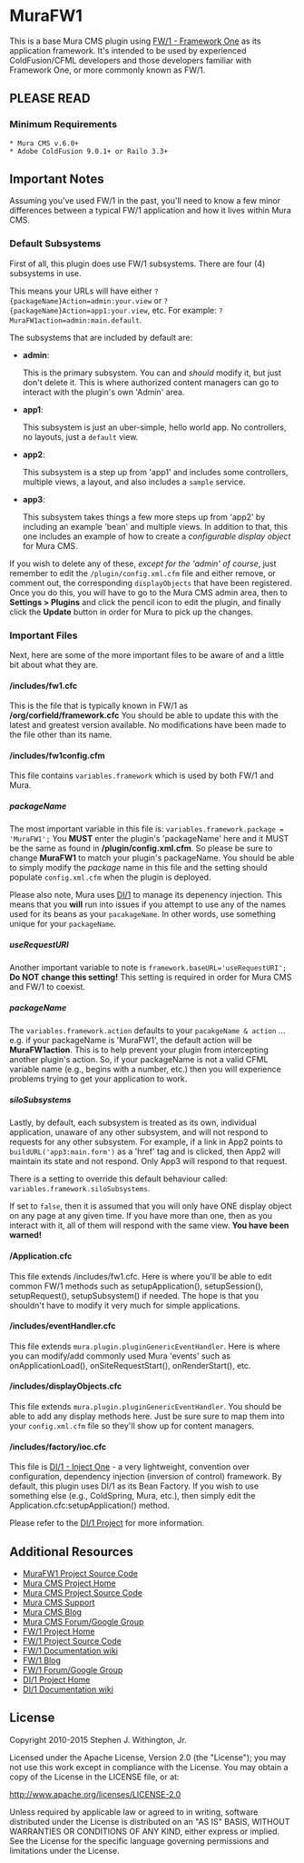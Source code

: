 # MuraFW1

This is a base Mura CMS plugin using [FW/1 - Framework One](https://github.com/framework-one/fw1) 
as its application framework. It's intended to be used by experienced 
ColdFusion/CFML developers and those developers familiar with Framework One, 
or more commonly known as FW/1.

## PLEASE READ

### Minimum Requirements
	* Mura CMS v.6.0+
	* Adobe ColdFusion 9.0.1+ or Railo 3.3+


## Important Notes
Assuming you've used FW/1 in the past, you'll need to know 
a few minor differences between a typical FW/1 application 
and how it lives within Mura CMS. 

### Default Subsystems
First of all, this plugin does use FW/1 subsystems. There are 
four (4) subsystems in use.

This means your URLs will have either `?{packageName}Action=admin:your.view` 
or `?{packageName}Action=app1:your.view`, etc. For example:
`?MuraFW1action=admin:main.default`.

The subsystems that are included by default are:

* **admin**:

    This is the primary subsystem. You can and *should* modify it,
    but just don't delete it. This is where authorized content
    managers can go to interact with the plugin's own 'Admin' area.

* **app1**:

    This subsystem is just an uber-simple, hello world app. No controllers,
   no layouts, just a `default` view.

* **app2**:

    This subsystem is a step up from 'app1' and includes some controllers,
    multiple views, a layout, and also includes a `sample` service.

* **app3**:

    This subsystem takes things a few more steps up from 'app2' by
    including an example 'bean' and multiple views. In addition to that,
    this one includes an example of how to create a 
    *configurable display object* for Mura CMS.

If you wish to delete any of these, *except for the 'admin' of course*,
just remember to edit the `/plugin/config.xml.cfm` file and either
remove, or comment out, the corresponding `displayObjects` that
have been registered. Once you do this, you will have to go to the
Mura CMS admin area, then to **Settings > Plugins** and click the
pencil icon to edit the plugin, and finally click the **Update** button
in order for Mura to pick up the changes.

### Important Files
Next, here are some of the more important files to be aware of 
and a little bit about what they are.

#### /includes/fw1.cfc
This is the file that is typically known in FW/1 as 
**/org/corfield/framework.cfc** You should be able to update this 
with the latest and greatest version available. No modifications 
have been made to the file other than its name.

#### /includes/fw1config.cfm
This file contains `variables.framework` which is used by both 
FW/1 and Mura. 

##### packageName
The most important variable in this file is: 
`variables.framework.package = 'MuraFW1';` You **MUST** enter 
the plugin's 'packageName' here and it MUST be the same as found 
in **/plugin/config.xml.cfm**. So please be sure to change 
**MuraFW1** to match your plugin's packageName. You should be 
able to simply modify the *package* name in this file and the 
setting should populate `config.xml.cfm` when the plugin is deployed.

Please also note, Mura uses [DI/1](https://github.com/framework-one/di1) 
to manage its depenency injection. This means that you **will** run 
into issues if you attempt to use any of the names used for its
beans as your `pacakageName`. In other words, use something unique for 
your `packageName`.

##### useRequestURI
Another important variable to note is `framework.baseURL='useRequestURI';`
**Do NOT change this setting!** This setting is required in order 
for Mura CMS and FW/1 to coexist.

##### packageName
The `variables.framework.action` defaults to your 
`pacakgeName & action` ... e.g. if your packageName is 'MuraFW1', 
the default action will be **MuraFW1action**.  This is to help 
prevent your plugin from intercepting another plugin's action. 
So, if your packageName is not a valid CFML variable name 
(e.g., begins with a number, etc.) then you will experience 
problems trying to get your application to work.

##### siloSubsystems
Lastly, by default, each subsystem is treated as its own, individual 
application, unaware of any other subsystem, and will not respond to 
requests for any other subsystem. For example, if a link in App2 points 
to `buildURL('app3:main.form')` as a 'href' tag and is clicked, then 
App2 will maintain its state and not respond. Only App3 will respond to 
that request.

There is a setting to override this default behaviour called:
`variables.framework.siloSubsystems`.

If set to `false`, then it is assumed that you will only have ONE 
display object on any page at any given time. If you have more than 
one, then as you interact with it, all of them will respond with the 
same view. **You have been warned!**

#### /Application.cfc
This file extends /includes/fw1.cfc. Here is where you'll be able 
to edit common FW/1 methods such as setupApplication(), setupSession(), 
setupRequest(), setupSubsystem() if needed. The hope is that you 
shouldn't have to modify it very much for simple applications.

#### /includes/eventHandler.cfc
This file extends `mura.plugin.pluginGenericEventHandler`. Here is 
where you can modify/add commonly used Mura 'events' such as 
onApplicationLoad(), onSiteRequestStart(), onRenderStart(), etc.

#### /includes/displayObjects.cfc
This file extends `mura.plugin.pluginGenericEventHandler`. You 
should be able to add any display methods here. Just be sure sure 
to map them into your `config.xml.cfm` file so they'll show up for 
content managers.

#### /includes/factory/ioc.cfc
This file is [DI/1 - Inject One](https://github.com/framework-one/di1) - 
a very lightweight, convention over configuration, dependency injection 
(inversion of control) framework. By default, this plugin uses DI/1 as 
its Bean Factory. If you wish to use something else (e.g., ColdSpring, Mura, etc.), 
then simply edit the Application.cfc:setupApplication() method.

Please refer to the [DI/1 Project](https://github.com/framework-one/di1)
for more information.


## Additional Resources
* [MuraFW1 Project Source Code](http://github.com/stevewithington/MuraFW1)
* [Mura CMS Project Home](http://www.getmura.com)
* [Mura CMS Project Source Code](http://github.com/blueriver/MuraCMS)
* [Mura CMS Support](http://www.getmura.com/support/)
* [Mura CMS Blog](http://www.getmura.com/blog/)
* [Mura CMS Forum/Google Group](https://groups.google.com/group/mura-cms-developers)
* [FW/1 Project Home](http://fw1.riaforge.org)
* [FW/1 Project Source Code](https://github.com/framework-one/fw1)
* [FW/1 Documentation wiki](https://github.com/framework-one/fw1/wiki)
* [FW/1 Blog](http://corfield.org/blog/archives.cfm/category/fw1)
* [FW/1 Forum/Google Group](http://groups.google.com/group/framework-one/)
* [DI/1 Project Home](https://github.com/framework-one/di1)
* [DI/1 Documentation wiki](https://github.com/framework-one/di1/wiki)


## License
Copyright 2010-2015 Stephen J. Withington, Jr.

Licensed under the Apache License, Version 2.0 (the "License"); you may not use this work except in compliance with the License. You may obtain a copy of the License in the LICENSE file, or at:

http://www.apache.org/licenses/LICENSE-2.0

Unless required by applicable law or agreed to in writing, software distributed under the License is distributed on an "AS IS" BASIS, WITHOUT WARRANTIES OR CONDITIONS OF ANY KIND, either express or implied. See the License for the specific language governing permissions and limitations under the License.